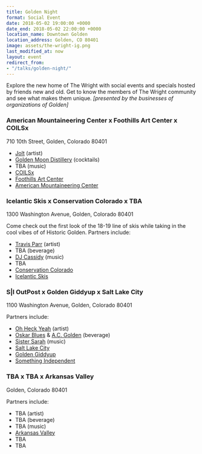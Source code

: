 ```yaml
---
title: Golden Night
format: Social Event
date: 2018-05-02 19:00:00 +0000
date_end: 2018-05-02 22:00:00 +0000
location_name: Downtown Golden
location_address: Golden, CO 80401
image: assets/the-wright-ig.png
last_modified_at: now
layout: event
redirect_from:
- "/talks/golden-night/"
---
```

Explore the new home of The Wright with social events and specials hosted by friends new and old. Get to know the members of The Wright community and see what makes them unique. _\[presented by the businesses of organizations of Golden\]_

### American Mountaineering Center x Foothills Art Center x COILSx

710 10th Street, Golden, Colorado 80401

* [Jolt](http://www.guerillagarden.com/) (artist)
* [Golden Moon Distillery](http://goldenmoondistillery.com/) (cocktails)
* TBA (music)
* [COILSx](https://coilsx2018.splashthat.com/)
* [Foothills Art Center](http://www.foothillsartcenter.org/)
* [American Mountaineering Center](http://www.americanmountaineeringcenter.org/)

### Icelantic Skis x Conservation Colorado x TBA

1300 Washington Avenue, Golden, Colorado 80401

Come check out the first look of the 18-19 line of skis while taking in the cool vibes of of Historic Golden. Partners include:

* [Travis Parr](https://www.parrstudios.net/) (artist)
* TBA (beverage)
* [DJ Cassidy](http://www.djmattcassidy.com/) (music)
* TBA
* [Conservation Colorado](https://conservationco.org/)
* [Icelantic Skis](https://www.icelanticskis.com/)

### S|I OutPost x Golden Giddyup x Salt Lake City

1100 Washington Avenue, Golden, Colorado 80401

Partners include:

* [Oh Heck Yeah](http://ohheckyeah.com/) (artist)
* [Oskar Blues](https://www.oskarblues.com/) & [A.C. Golden](http://www.acgolden.com/) (beverage)
* [Sister Sarah](http://www.jonwirtzmusic.com/events/2018/4/29/sister-sarah) (music)
* [Salt Lake City](http://www.slcgov.com/economic-development)
* [Golden Giddyup](http://goldengiddyup.com/)
* [Something Independent](http://www.somethingindependent.com/)

### TBA x TBA x Arkansas Valley

Golden, Colorado 80401

Partners include:

* TBA (artist)
* TBA (beverage)
* TBA (music)
* [Arkansas Valley](https://chaffeecountyedc.com/business-environment/local-industry/)
* TBA
* TBA